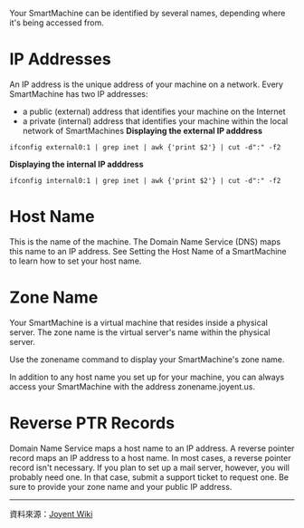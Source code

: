 Your SmartMachine can be identified by several names, depending where it's being accessed from.

IP Addresses
===
An IP address is the unique address of your machine on a network. Every SmartMachine has two IP addresses:

*  a public (external) address that identifies your machine on the Internet
*  a private (internal) address that identifies your machine within the local network of SmartMachines
__Displaying the external IP adddress__


```
ifconfig external0:1 | grep inet | awk {'print $2'} | cut -d":" -f2
```



__Displaying the internal IP adddress__


```
ifconfig internal0:1 | grep inet | awk {'print $2'} | cut -d":" -f2
```



Host Name
===
This is the name of the machine. The Domain Name Service (DNS) maps this name to an IP address. See Setting the Host Name of a SmartMachine to learn how to set your host name.

Zone Name
===
Your SmartMachine is a virtual machine that resides inside a physical server. The zone name is the virtual server's name within the physical server.

Use the zonename command to display your SmartMachine's zone name.

In addition to any host name you set up for your machine, you can always access your SmartMachine with the address zonename.joyent.us.

Reverse PTR Records
===
Domain Name Service maps a host name to an IP address. A reverse pointer record maps an IP address to a host name. In most cases, a reverse pointer record isn't necessary. If you plan to set up a mail server, however, you will probably need one. In that case, submit a support ticket to request one. Be sure to provide your zone name and your public IP address.




----
資料來源：[Joyent Wiki](http://wiki.joyent.com/display/www/Documentation+Home)
